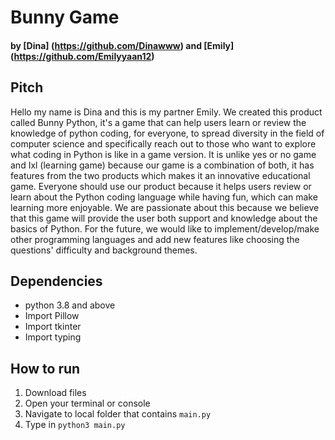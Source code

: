 # Bunny Game

#### by [Dina] (https://github.com/Dinawww) and [Emily] (https://github.com/Emilyyaan12)


## Pitch
Hello my name is Dina and this is my partner Emily. We created this product called Bunny Python, it's a game that can help users learn or review the knowledge of python coding, for everyone, to spread diversity in the field of computer science and specifically reach out to those who want to explore what coding in Python is like in a game version. It is unlike yes or no game and Ixl (learning game) because our game is a combination of both, it has features from the two products which makes it an innovative educational game. Everyone should use our product because it helps users review or learn about the Python coding language while having fun, which can make learning more enjoyable. We are passionate about this because we believe that this game will provide the user both support and knowledge about the basics of Python. For the future, we would like to implement/develop/make other programming languages and add new features like choosing the questions' difficulty and background themes. 


## Dependencies
- python 3.8 and above
- Import Pillow
- Import tkinter
- Import typing


## How to run
1. Download files
2. Open your terminal or console
3. Navigate to local folder that contains `main.py`
4. Type in `python3 main.py`

